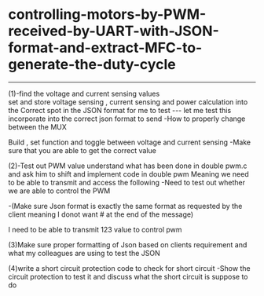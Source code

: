 # controlling-motors-by-PWM-received-by-UART-with-JSON-format-and-extract-MFC-to-generate-the-duty-cycle

-----------------------------------------------------------------------------------------------------------


(1)-find the voltage and current sensing values  
set and store voltage sensing , current sensing and power calculation into the 
Correct spot in the JSON format for me to test --- let me test this incorporate into the correct json format to send 
-How to properly change between the MUX

Build , set function and toggle between voltage and current sensing 
-Make sure that you are able to get the correct value 


(2)-Test out PWM value understand what has been done in double pwm.c and ask him to shift and implement code in double pwm
Meaning we need to be able to transmit and access the following 
-Need to test out whether we are able to control the PWM

-(Make sure Json format is exactly the same format as requested by the client meaning I donot want # at the end of the message)

I need to be able to transmit 123 value to control pwm 

(3)Make sure proper formatting of Json based on clients requirement and what my colleagues are using to test the JSON 


(4)write a short circuit protection code to check for short circuit 
-Show the circuit protection to test it and discuss what the short circuit is suppose to do 

